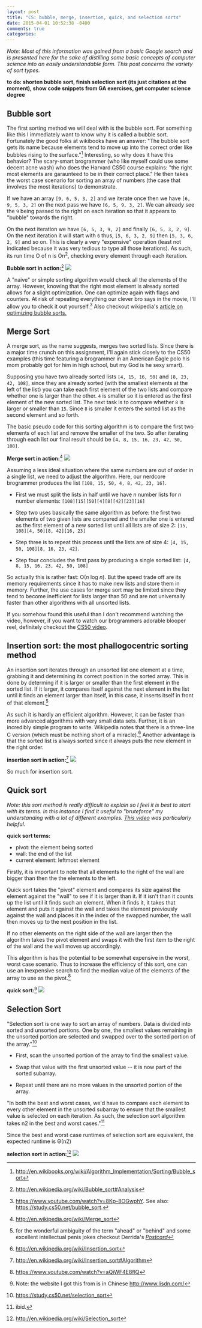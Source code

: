 ```yaml
---
layout: post
title: "CS: bubble, merge, insertion, quick, and selection sorts"
date: 2015-04-01 10:52:38 -0400
comments: true
categories:
---
```


<i>Note: Most of this information was gained from a basic Google search and is presented here for the sake of distilling some basic concepts of computer science into an easily understandable form. This post concerns the variety of sort types.</i>

<b>to do: shorten bubble sort, finish selection sort (its just citations at the moment), show code snippets from GA exercises, get computer science degree</b>

<h2>Bubble sort</h2>

The first sorting method we will deal with is the bubble sort. For something like this I immediately want to know why it is called a bubble sort. Fortunately the good folks at wikibooks have an answer: "The bubble sort gets its name because elements tend to move up into the correct order like bubbles rising to the surface."[^1] Interesting, so why does it have this behavior? The scary-smart brogrammer (who like myself could use some decent acne wash) who does the Harvard CS50 course explains: "the right most elements are garaunteed to be in their correct place." He then takes the worst case scenario for sorting an array of numbers (the case that involves the most iterations) to demonstrate.

If we have an array ```[9, 6, 5, 3, 2]``` and we iterate once then we have ```[6, 9, 5, 3, 2]``` on the next pass we have ```[6, 5, 9, 3, 2]```. We can already see the ```9``` being passed to the right on each iteration so that it appears to "bubble" towards the right. 

On the next iteration we have ```[6, 5, 3, 9, 2]``` and finally ```[6, 5, 3, 2, 9]```. On the next iteration it will start with ```6``` thus, ```[5, 6, 3, 2, 9]``` then ```[5, 3, 6, 2, 9]``` and so on. This is clearly a very "expensive" operation (least not indicated because it was very tedious to type all those iterations). As such, its run time O of n is On<sup>2</sup>, checking every element through each iteration.

<strong>Bubble sort in action:</strong>[^2]
<img src="http://upload.wikimedia.org/wikipedia/commons/c/c8/Bubble-sort-example-300px.gif">

A "naive" or simple sorting algorithm would check all the elements of the array. However, knowing that the right most element is already sorted allows for a slight optimization. One can optimize again with flags and counters. At risk of repeating everything our clever bro says in the movie, I'll allow you to check it out yourself.[^3] Also checkout wikipedia's <a href="http://en.wikipedia.org/wiki/Bubble_sort#Optimizing_bubble_sort">article on optimizing bubble sorts.</a>

<h2>Merge Sort</h2>

A merge sort, as the name suggests, merges two sorted lists. Since there is a major time crunch on this assignment, I'll again stick closely to the CS50 examples (this time featuring a brogrammer in an American Eagle polo his mom probably got for him in high school, but my God is he sexy smart).

Supposing you have two already sorted lists ```[4, 15, 16, 50]``` and ```[8, 23, 42, 108]```, since they are already sorted (with the smallest elements at the left of the list) you can take each first element of the two lists and compare whether one is larger than the other. ```4``` is smaller so it  is entered as the first element of the new sorted list. The next task is to compare whether ```8``` is larger or smaller than ```15```. Since ```8``` is smaller it enters the sorted list as the second element and so forth.

The basic pseudo code for this sorting algorithm is to compare the first two elements of each list and remove the smaller of the two. So after iterating through each list our final result should be ```[4, 8, 15, 16, 23, 42, 50, 108]```.

<strong>Merge sort in action:</strong>[^4]
<img src="http://upload.wikimedia.org/wikipedia/commons/thumb/c/c5/Merge_sort_animation2.gif/220px-Merge_sort_animation2.gif">

Assuming a less ideal situation where the same numbers are out of order in a single list, we need to adjust the algorithm. Here, our nerdcore brogrammer produces the list ```[108, 15, 50, 4, 8, 42, 23, 16]```.

* First we must split the lists in half until we have <i>n</i> number lists for <i>n</i> number elements: ```[108][15][50][4][8][42][23][16]```

* Step two uses basically the same algorithm as before: the first two elements of two given lists are compared and the smaller one is entered as the first element of a new sorted list until all lists are of size 2: ```[15, 108][4, 50][8, 42][16, 23]```

* Step three is to repeat this process until the lists are of size 4: ```[4, 15, 50, 108][8, 16, 23, 42]```.

* Step four concludes the first pass by producing a single sorted list: ```[4, 8, 15, 16, 23, 42, 50, 108]```

So actually this is rather fast: O(<i>n</i> log <i>n</i>). But  the speed trade off are its memory requirements since it has to make new lists and store them in memory. Further, the use cases for merge sort may be limited since they tend to become inefficient for lists larger than 50 and are not universally faster than other algorithms with all unsorted lists.

If you somehow found this useful than I don't recommend watching the video, however, if you want to watch our brogrammers adorable blooper reel, definitely checkout the <a href="https://www.youtube.com/watch?v=EeQ8pwjQxTM">CS50 video</a>.

<h2>Insertion sort: the most phallogocentric sorting method</h2>

An insertion sort iterates through an unsorted list one element at a time, grabbing it and determining its correct position in the sorted array. This is done by determing if it is larger or smaller than the first element in the sorted list. If it larger, it compares itself against the next element in the list until it finds an element larger than itself, in this case, it inserts itself in front of that element.[^5]

As such it is hardly an efficient algorithm. However, it can be faster than more advanced algorithms with very small data sets. Further, it is an incredibly simple program to write. Wikipedia notes that there is a three-line C version (which must be nothing short of a miracle).[^6] Another advantage is that the sorted list is always sorted since it always puts the new element in the right order.

<strong>insertion sort in action:</strong>[^7]
<img src="http://upload.wikimedia.org/wikipedia/commons/0/0f/Insertion-sort-example-300px.gif">

So much for insertion sort.

<h2>Quick sort</h2>

<i>Note: this sort method is really difficult to explain so I feel it is best to start with its terms. In this instance I find it useful to "bruteforce" my understanding with a lot of different examples. <a href="https://www.youtube.com/watch?v=3OLTJlwyIqQ">This video</a> was particularly helpful.</i>

<strong>quick sort terms:</strong>

* pivot: the element being sorted
* wall: the end of the list
* current element: leftmost element

Firstly, it is important to note that all elements to the right of the wall are bigger than then the the elements to the left.

Quick sort takes the "pivot" element and compares its size against the element against the "wall" to see if it is larger than it. If it isn't than it counts up the list until it finds such an element. When it finds it, it takes that element and puts it against the wall and takes the element previously against the wall and places it in the index of the swapped number, the wall then moves up to the next position in the list.

If no other elements on the right side of the wall are larger then the algorithm takes the pivot element and swaps it with the first item to the right of the wall and the wall moves up accordingly.


This algorithm is has the potential to be somewhat expensive in the worst, worst case scenario. Thus to increase the efficiency of this sort, one can use an inexpensive search to find the median value of the elements of the array to use as the pivot.[^8]

<strong>quick sort:</strong>[^9]
<img src="http://www.lisdn.com/attachments/2013/07/1_2013070813412612CE8.gif">

<h2>Selection Sort</h2>

"Selection sort is one way to sort an array of numbers. Data is divided into sorted and unsorted portions. One by one, the smallest values remaining in the unsorted portion are selected and swapped over to the sorted portion of the array."[^10]

* First, scan the unsorted portion of the array to find the smallest value.

* Swap that value with the first unsorted value -- it is now part of the sorted subarray.

* Repeat until there are no more values in the unsorted portion of the array.

"In both the best and worst cases, we'd have to compare each element to every other element in the unsorted subarray to ensure that the smallest value is selected on each iteration. As such, the selection sort algorithm takes n2 in the best and worst cases."[^11]


Since the best and worst case runtimes of selection sort are equivalent, the expected runtime is Θ(n2)

<strong>selection sort in action:</strong>[^12]
<img src="http://upload.wikimedia.org/wikipedia/commons/thumb/b/b0/Selection_sort_animation.gif/250px-Selection_sort_animation.gif">

[^1]: <a href="http://en.wikibooks.org/wiki/Algorithm_Implementation/Sorting/Bubble_sort">http://en.wikibooks.org/wiki/Algorithm_Implementation/Sorting/Bubble_sort</a>

[^2]: <a href="http://en.wikipedia.org/wiki/Bubble_sort#Analysis">http://en.wikipedia.org/wiki/Bubble_sort#Analysis</a>

[^3]: <a href="https://www.youtube.com/watch?v=8Kp-8OGwphY">https://www.youtube.com/watch?v=8Kp-8OGwphY</a>. See also: <a href="https://study.cs50.net/bubble_sort">https://study.cs50.net/bubble_sort</a>.

[^4]: <a href="http://en.wikipedia.org/wiki/Merge_sort">http://en.wikipedia.org/wiki/Merge_sort</a>

[^5]: for the wonderful ambiguity of the term "ahead" or "behind" and some excellent intellectual penis jokes checkout Derrida's <a href="http://www.scribd.com/doc/39065838/Derrida-The-Postcard#scribd"><i>Postcard</i></a>

[^6]: <a href="http://en.wikipedia.org/wiki/Insertion_sort">http://en.wikipedia.org/wiki/Insertion_sort</a>

[^7]: <a href="http://en.wikipedia.org/wiki/Insertion_sort#Algorithm">http://en.wikipedia.org/wiki/Insertion_sort#Algorithm</a>

[^8]: <a href="https://www.youtube.com/watch?v=aQiWF4E8flQ">https://www.youtube.com/watch?v=aQiWF4E8flQ</a>

[^9]: Note: the website I got this from is in Chinese <a href="http://www.lisdn.com/">http://www.lisdn.com/</a>

[^10]: <a href="https://study.cs50.net/selection_sort">https://study.cs50.net/selection_sort</a>

[^11]: ibid.

[^12]: <a href="http://en.wikipedia.org/wiki/Selection_sort">http://en.wikipedia.org/wiki/Selection_sort</a>